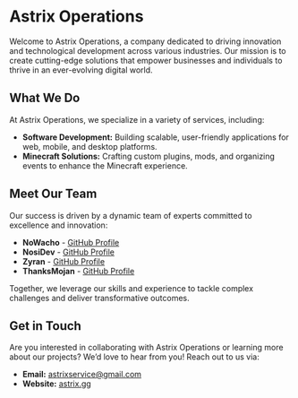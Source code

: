 # Astrix Operations

Welcome to Astrix Operations, a company dedicated to driving innovation and technological development across various industries. Our mission is to create cutting-edge solutions that empower businesses and individuals to thrive in an ever-evolving digital world.

## What We Do

At Astrix Operations, we specialize in a variety of services, including:

- **Software Development:** Building scalable, user-friendly applications for web, mobile, and desktop platforms.
- **Minecraft Solutions:** Crafting custom plugins, mods, and organizing events to enhance the Minecraft experience.

## Meet Our Team

Our success is driven by a dynamic team of experts committed to excellence and innovation:

- **NoWacho** - [GitHub Profile](https://github.com/Nowacho)
- **NosiDev** - [GitHub Profile](https://github.com/NosiDev)
- **Zyran** - [GitHub Profile](https://github.com/zyrandev)
- **ThanksMojan** - [GitHub Profile](https://github.com/ThanksMojan)

Together, we leverage our skills and experience to tackle complex challenges and deliver transformative outcomes.

## Get in Touch

Are you interested in collaborating with Astrix Operations or learning more about our projects? We’d love to hear from you! Reach out to us via:

- **Email:** [astrixservice@gmail.com](mailto\:astrixservice@gmail.com)
- **Website:** [astrix.gg](http://astrix.gg)
